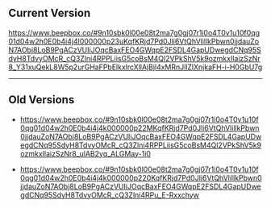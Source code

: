 ## Current Version
https://www.beepbox.co/#9n10sbk0l00e08t2ma7g0gj07r1i0o4T0v1u10f0qg01d04w2h0E0b4i4j4l000000p23uKqfKRjd7Pd0Jli6VtQhVlillkPbwn0jjdauZoN7AObj8LoB9PgACzVUIiJOqcBaxFEO4GWqpE2FSDL4GapUDwegdCNq95SdyH8TdvyOMcR_cQ3Zlni4RPPLiisG5coBsM4Ql2VPkShV5k9ozmkxIlaizSzNr8_Y31xuQekL8W5p2urGHaFPbElkxlrcXllAjBjl4xMRnJllZlXnjkaFH-i-H0GbU7g

---

## Old Versions

- https://www.beepbox.co/#9n10sbk0l00e08t2ma7g0gj07r1i0o4T0v1u10f0qg01d04w2h0E0b4i4j4k000000p22MKqfKRjd7Pd0Jli6VtQhVlillkPbwn0jjdauZoN7AObj8LoB9PgACzVUIiJOqcBaxFEO4GWqpE2FSDL4GapUDwegdCNq95SdyH8TdvyOMcR_cQ3Zlni4RPPLiisG5coBsM4Ql2VPkShV5k9ozmkxIlaizSzNr8_ulAB2yq_ALGMay-1i0

- https://www.beepbox.co/#9n10sbk0l00e08t2ma7g0gj07r1i0o4T0v1u10f0qg01d04w2h0E0b4i4j4k000000p220KqfKRjd7Pd0Jli6VtQhVlillkPbwn0jjdauZoN7AObj8LoB9PgACzVUIiJOqcBaxFEO4GWqpE2FSDL4GapUDwegdCNq95SdyH8TdvyOMcR_cQ3Zlni4RPu_E-Rxxchyw
